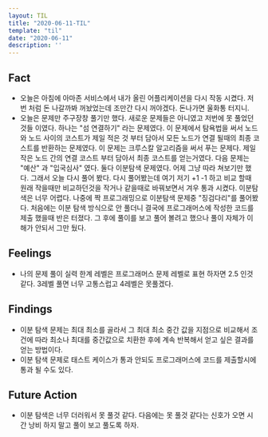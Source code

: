 ```yaml
---
layout: TIL
title: "2020-06-11-TIL"
template: "til"
date: "2020-06-11"
description: ''
---
```


## Fact

- 오늘은 아침에 아마존 서비스에서 내가 올린 어플리케이션을 다시 작동 시켰다. 저번 처럼 돈 나갈까봐 꺼놨었는데 조만간 다시 꺼야겠다. 돈나가면 울화통 터지니.
- 오늘은 문제만 주구장창 풀기만 했다. 새로운 문제들은 아니였고 저번에 못 풀었던 것들 이였다. 하나는 "섬 연결하기" 라는 문제였다. 이 문제에서 탐욕법을 써서 노드와 노드 사이의 코스트가 제일 적은 것 부터 담아서 모든 노드가 연결 될때의 최종 코스트를 반환하는 문제였다. 이 문제는 크루스칼 알고리즘을 써서 푸는 문제다. 제일 작은 노드 간의 연결 코스트 부터 담아서 최종 코스트를 얻는거였다. 다음 문제는 "예산" 과 "입국심사" 였다. 둘다 이분탐색 문제였다. 어제 그냥 따라 쳐보기만 했다. 그래서 오늘 다시 풀어 봤다. 다시 풀어봤는데 여기 저기 +1 -1 하고 비교 할때 원래 작을때만 비교하던것을 작거나 같을때로 바꿔보면서 겨우 통과 시켰다. 이분탐색은 너무 어렵다. 나중에 짝 프로그래밍으로 이분탐색 문제중 "징검다리"를 풀어봤다. 처음에는 이분 탐색 방식으로 안 풀더니 결국에 프로그래머스에 작성한 코드를 제출 했을때 반은 터졌다. 그 후에 풀이를 보고 풀어 볼려고 했으나 풀이 자체가 이해가 안되서 그만 뒀다.

## Feelings

- 나의 문제 풀이 실력 한계 레벨은 프로그래머스 문제 레벨로 표현 하자면 2.5 인것 같다. 3레벨 풀면 너무 고통스럽고 4레벨은 못풀겠다.

## Findings

- 이분 탐색 문제는 최대 최소를 골라서 그 최대 최소 중간 값을 지점으로 비교해서 조건에 따라 최소나 최대를 중간값으로 치환한 후에 계속 반복해서 얻고 싶은 결과를 얻는 방법이다.
- 이분 탐색 문제로 태스트 케이스가 통과 안되도 프로그래머스에 코드를 제출할시에 통과 될 수도 있다.

## Future Action

- 이분 탐색은 너무 더러워서 못 풀것 같다. 다음에는 못 풀것 같다는 신호가 오면 시간 낭비 하지 말고 풀이 보고 풀도록 하자.